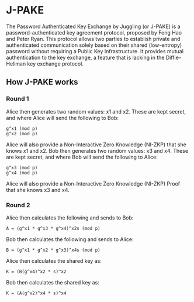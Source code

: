 # J-PAKE

The Password Authenticated Key Exchange by Juggling (or J-PAKE) is a password-authenticated key agreement protocol, proposed by Feng Hao and Peter Ryan. This protocol allows two parties to establish private and authenticated communication solely based on their shared (low-entropy) password without requiring a Public Key Infrastructure. It provides mutual authentication to the key exchange, a feature that is lacking in the Diffie–Hellman key exchange protocol.

## How J-PAKE works

### Round 1

Alice then generates two random values: x1 and x2. These are kept secret, and where Alice will send the following to Bob:
```
g^x1 (mod p)
g^x2 (mod p)
```

Alice will also provide a Non-Interactive Zero Knowledge (NI-ZKP) that she knows x1 and x2. Bob then generates two random values: x3 and x4. These are kept secret, and where Bob will send the following to Alice:
```
g^x3 (mod p)
g^x4 (mod p)
```

Alice will also provide a Non-Interactive Zero Knowledge (NI-ZKP) Proof that she knows x3 and x4.

### Round 2
Alice then calculates the following and sends to Bob: 
```
A = (g^x1 * g^x3 * g^x4)^x2s (mod p)
```

Bob then calculates the following and sends to Alice: 
```
B = (g^x1 * g^x2 * g^x3)^x4s (mod p)
```

Alice then calculates the shared key as:
```
K = (B(g^x4)^x2 * s)^x2
```

Bob then calculates the shared key as:
```
K = (A(g^x2)^x4 * s)^x4
```

